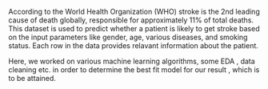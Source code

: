 According to the World Health Organization (WHO) stroke is the 2nd leading cause of death globally, responsible for approximately 11% of total deaths.
This dataset is used to predict whether a patient is likely to get stroke based on the input parameters like gender, age, various diseases, and smoking status.
Each row in the data provides relavant information about the patient.

Here, we worked on various machine learning algorithms, some EDA , data cleaning etc. in order to determine the best fit model for our result , which is to be attained.



